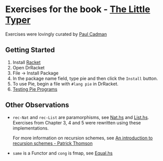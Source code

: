# Exercises for the book - [The Little Typer](http://thelittletyper.com/)

Exercises were lovingly curated by [Paul Cadman](https://github.com/paulcadman/the-little-typer)

## Getting Started

  1. Install [Racket](https://racket-lang.org/)
  2. Open DrRacket
  3. File -> Install Package
  4. In the package name field, type pie and then click the `Install` button.
  5. To use Pie, begin a file with `#lang pie` in DrRacket.
  6. [Testing Pie Programs](https://docs.racket-lang.org/pie/index.html#%28form._%28%28lib._pie%2Fmain..rkt%29._check-same%29%29)

## Other Observations

  - `rec-Nat` and `rec-List` are paramorphisms, see [Nat.hs](https://github.com/awalterschulze/the-little-typer-exercises/blob/master/pie-haskell/src/Pie/Nat.hs) and [List.hs](https://github.com/awalterschulze/the-little-typer-exercises/blob/master/pie-haskell/src/Pie/List.hs).  Exercises from Chapter 3, 4 and 5 were rewritten using these implementations.
  
    For more information on recursion schemes, see [An introduction to recursion schemes - Patrick Thomson](https://blog.sumtypeofway.com/an-introduction-to-recursion-schemes/)

  - `same` is a Functor and `cong` is fmap, see [Equal.hs](https://github.com/awalterschulze/the-little-typer-exercises/blob/master/pie-haskell/src/Pie/Equal.hs)
